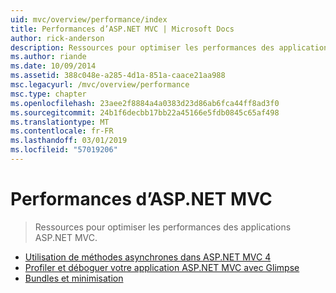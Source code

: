 ```yaml
---
uid: mvc/overview/performance/index
title: Performances d’ASP.NET MVC | Microsoft Docs
author: rick-anderson
description: Ressources pour optimiser les performances des applications ASP.NET MVC.
ms.author: riande
ms.date: 10/09/2014
ms.assetid: 388c048e-a285-4d1a-851a-caace21aa988
msc.legacyurl: /mvc/overview/performance
msc.type: chapter
ms.openlocfilehash: 23aee2f8884a4a0383d23d86ab6fca44ff8ad3f0
ms.sourcegitcommit: 24b1f6decbb17bb22a45166e5fdb0845c65af498
ms.translationtype: MT
ms.contentlocale: fr-FR
ms.lasthandoff: 03/01/2019
ms.locfileid: "57019206"
---
```

<a name="aspnet-mvc-performance"></a>Performances d’ASP.NET MVC
====================
> Ressources pour optimiser les performances des applications ASP.NET MVC.


- [Utilisation de méthodes asynchrones dans ASP.NET MVC 4](using-asynchronous-methods-in-aspnet-mvc-4.md)
- [Profiler et déboguer votre application ASP.NET MVC avec Glimpse](profile-and-debug-your-aspnet-mvc-app-with-glimpse.md)
- [Bundles et minimisation](bundling-and-minification.md)
